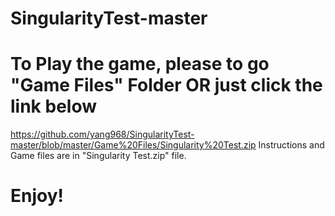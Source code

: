 # SingularityTest-master
# To Play the game, please to go "Game Files" Folder OR just click the link below
https://github.com/yang968/SingularityTest-master/blob/master/Game%20Files/Singularity%20Test.zip
Instructions and Game files are in "Singularity Test.zip" file.

# Enjoy!
